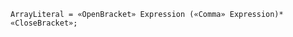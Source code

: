 <!-- This file is generated automatically by infrastructure scripts. Please don't edit by hand. -->

```{ .ebnf .slang-ebnf #ArrayLiteral }
ArrayLiteral = «OpenBracket» Expression («Comma» Expression)* «CloseBracket»;
```
